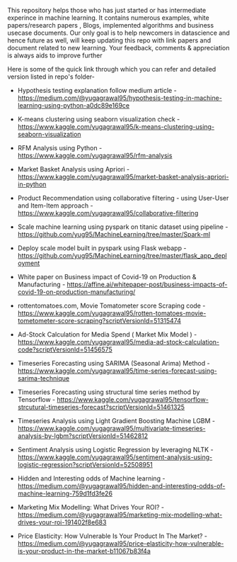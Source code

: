This repository helps those who has just started or has intermediate experince in machine learning. It contains numerous examples, white papers/research papers , Blogs, implemented algorithms and business usecase documents.
Our only goal is to help newcomers in datascience and hence future as well, will keep updating this repo with link papers and document related to new learning. 
Your feedback, comments & appreciation is always aids to improve further

Here is some of the quick link through which you can refer and detailed version listed in repo's folder-

* Hypothesis testing explanation follow medium article - https://medium.com/@yugagrawal95/hypothesis-testing-in-machine-learning-using-python-a0dc89e169ce

* K-means clustering using seaborn visualization check - https://www.kaggle.com/yugagrawal95/k-means-clustering-using-seaborn-visualization

* RFM Analysis using Python - https://www.kaggle.com/yugagrawal95/rfm-analysis

* Market Basket Analysis using Apriori - https://www.kaggle.com/yugagrawal95/market-basket-analysis-apriori-in-python 

* Product Recommendation using collaborative filtering - using User-User and Item-Item approach - https://www.kaggle.com/yugagrawal95/collaborative-filtering

* Scale machine learning using pyspark on titanic dataset using pipeline - https://github.com/yug95/MachineLearning/tree/master/Spark-ml

* Deploy scale model built in pyspark using Flask webapp - https://github.com/yug95/MachineLearning/tree/master/flask_app_deployment

* White paper on Business impact of Covid-19 on Production & Manufacturing - https://affine.ai/whitepaper-post/business-impacts-of-covid-19-on-production-manufacturing/

* rottentomatoes.com, Movie Tomatometer score Scraping code - https://www.kaggle.com/yugagrawal95/rotten-tomatoes-movie-tometometer-score-scraping?scriptVersionId=51315474

* Ad-Stock Calculation for Media Spend ( Market Mix Model ) - https://www.kaggle.com/yugagrawal95/media-ad-stock-calculation-code?scriptVersionId=51456575

* Timeseries Forecasting using SARIMA (Seasonal Arima) Method - https://www.kaggle.com/yugagrawal95/time-series-forecast-using-sarima-technique

* Timeseries Forecasting using structural time series method by Tensorflow - https://www.kaggle.com/yugagrawal95/tensorflow-strcutural-timeseries-forecast?scriptVersionId=51461325

* Timeseries Analysis using Light Gradient Boosting Machine LGBM - https://www.kaggle.com/yugagrawal95/multivariate-timeseries-analysis-by-lgbm?scriptVersionId=51462812

* Sentiment Analysis using Logistic Regression by leveraging NLTK - https://www.kaggle.com/yugagrawal95/sentiment-analysis-using-logistic-regression?scriptVersionId=52508951

* Hidden and Interesting odds of Machine learning - https://medium.com/@yugagrawal95/hidden-and-interesting-odds-of-machine-learning-759d1fd3fe26

* Marketing Mix Modelling: What Drives Your ROI? - https://medium.com/@yugagrawal95/marketing-mix-modelling-what-drives-your-roi-191402f8e683

* Price Elasticity: How Vulnerable Is Your Product In The Market? - https://medium.com/@yugagrawal95/price-elasticity-how-vulnerable-is-your-product-in-the-market-b11067b83f4a
